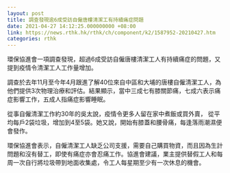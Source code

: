 ```yaml
---
layout: post
title: 調查發現逾6成受訪自僱唐樓清潔工有持續痛症問題
date: 2021-04-27 14:12:25.000000000 +08:00
link: https://news.rthk.hk/rthk/ch/component/k2/1587952-20210427.htm
categories: rthk
---
```


環保協進會一項調查發現，超過6成受訪自僱唐樓清潔工人有持續痛症的問題，又提到疫情令清潔工人工作量增加。

調查於去年11月至今年4月跟進了解40位來自中區和大埔的唐樓自僱清潔工人，為他們提供3次物理治療和評估。結果顯示，當中三成七有膝關節痛，七成六表示痛症影響工作，五成人指痛症影響睡眠。

從事自僱清潔工作約30年的吳太說，疫情令更多人留在家中煮飯或買外賣， 從平均每戶2袋垃圾，增加到4至5袋。她又說，開始有膝蓋和腰骨痛，每逢落雨潮濕便會發作。

環保協進會表示，自僱清潔工人缺乏公司支援，需要自己購買物資，而且因為生計問題和沒有替工，即使有痛症亦會忍痛工作。協進會建議，業主提供替假工人和每周一次自行將垃圾帶到地面收集處，令工人每星期至少有一次休息的機會。
